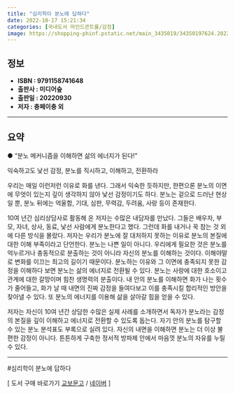 ```yaml
---
title: "심리학이 분노에 답하다"
date: 2022-10-17 15:21:34
categories: [국내도서 마인드콘트롤/감정]
image: https://shopping-phinf.pstatic.net/main_3435019/34350197624.20220830140740.jpg
---
```


## **정보**

- **ISBN : 9791158741648**
- **출판사 : 미디어숲**
- **출판일 : 20220930**
- **저자 : 충페이충 외**

------



## **요약**

● “분노 메커니즘을 이해하면 삶의 에너지가 된다!”

익숙하고도 낯선 감정,
분노를 직시하고, 이해하고, 전환하라

우리는 매일 이런저런 이유로 화를 낸다. 그래서 익숙한 듯하지만, 한편으론 분노의 이면에 무엇이 있는지 깊이 생각하지 않아 낯선 감정이기도 하다. 분노는 겉으로 드러난 현상일 뿐, 분노 뒤에는 억울함, 기대, 심판, 무력감, 두려움, 사랑 등이 존재한다. 

10여 년간 심리상담사로 활동해 온 저자는 수많은 내담자를 만났다. 그들은 배우자, 부모, 자녀, 상사, 동료, 낯선 사람에게 분노한다고 했다. 그런데 화를 내거나 꾹 참는 것 외에 다른 방식을 몰랐다. 저자는 우리가 분노에 잘 대처하지 못하는 이유로 분노의 본질에 대한 이해 부족이라고 단언한다. 분노는 나쁜 일이 아니다. 우리에게 필요한 것은 분노를 억누르거나 충동적으로 분출하는 것이 아니라 자신의 분노를 이해하는 것이다. 이해야말로 변화를 이끄는 최고의 길이기 때문이다. 
분노하는 이유와 그 이면에 충족되지 못한 감정을 이해하다 보면 분노는 삶의 에너지로 전환될 수 있다. 
분노는 사랑에 대한 호소이고 관계에 대한 갈망이며 힘찬 생명력의 분출이다. 내 안의 분노를 이해하면 화가 나는 횟수가 줄어들고, 화가 날 때 내면의 진짜 감정을 들여다보고 이를 충족시킬 합리적인 방안을 찾아낼 수 있다. 또 분노의 에너지를 이용해 삶을 살아갈 힘을 얻을 수 있다. 

저자는 자신이 10여 년간 상담한 수많은 실제 사례를 소개하면서 독자가 분노라는 감정의 본질을 깊이 이해하고 에너지로 전환할 수 있도록 돕는다. 자기 안의 분노를 탐구할 수 있는 분노 분석표도 부록으로 실려 있다. 자신의 내면을 이해하면 분노는 더 이상 불편한 감정이 아니다. 튼튼하게 구축한 정서적 방파제 안에서 마음껏 분노의 자유를 누릴 수 있다.

------

#심리학이 분노에 답하다

[ 도서 구매 바로가기   [교보문고](https://product.kyobobook.co.kr/detail/S000061695026)  /  [네이버](https://search.shopping.naver.com/book/catalog/34350197624) ]
